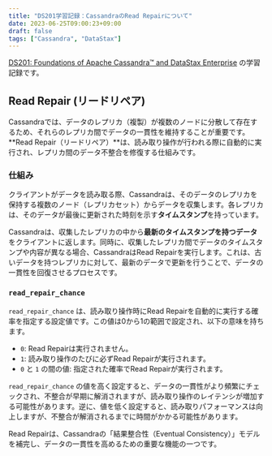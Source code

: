 ```yaml
---
title: "DS201学習記録：CassandraのRead Repairについて"
date: 2023-06-25T09:00:23+09:00
draft: false
tags: ["Cassandra", "DataStax"] 
---
```

<!--more-->
[DS201: Foundations of Apache Cassandra™ and DataStax Enterprise](https://www.datastax.com/jp/resources/datasheet/ds201-datastax-enterprise-foundations-apache-cassandratm) の学習記録です。

## Read Repair (リードリペア)

Cassandraでは、データのレプリカ（複製）が複数のノードに分散して存在するため、それらのレプリカ間でデータの一貫性を維持することが重要です。**Read Repair（リードリペア）**は、読み取り操作が行われる際に自動的に実行され、レプリカ間のデータ不整合を修復する仕組みです。

### 仕組み

クライアントがデータを読み取る際、Cassandraは、そのデータのレプリカを保持する複数のノード（レプリカセット）からデータを収集します。各レプリカは、そのデータが最後に更新された時刻を示す**タイムスタンプ**を持っています。

Cassandraは、収集したレプリカの中から**最新のタイムスタンプを持つデータ**をクライアントに返します。同時に、収集したレプリカ間でデータのタイムスタンプや内容が異なる場合、CassandraはRead Repairを実行します。これは、古いデータを持つレプリカに対して、最新のデータで更新を行うことで、データの一貫性を回復させるプロセスです。

### `read_repair_chance`

`read_repair_chance` は、読み取り操作時にRead Repairを自動的に実行する確率を指定する設定値です。この値は0から1の範囲で設定され、以下の意味を持ちます。

-   `0`: Read Repairは実行されません。
-   `1`: 読み取り操作のたびに必ずRead Repairが実行されます。
-   `0` と `1` の間の値: 指定された確率でRead Repairが実行されます。

`read_repair_chance` の値を高く設定すると、データの一貫性がより頻繁にチェックされ、不整合が早期に解消されますが、読み取り操作のレイテンシが増加する可能性があります。逆に、値を低く設定すると、読み取りパフォーマンスは向上しますが、不整合が解消されるまでに時間がかかる可能性があります。

Read Repairは、Cassandraの「結果整合性（Eventual Consistency）」モデルを補完し、データの一貫性を高めるための重要な機能の一つです。
